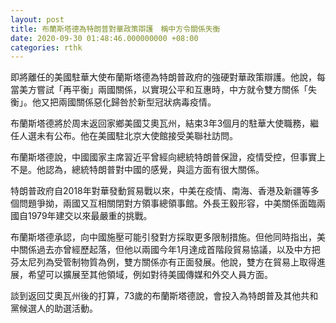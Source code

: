 ```yaml
---
layout: post
title: 布蘭斯塔德為特朗普對華政策辯護　稱中方令關係失衡
date: 2020-09-30 01:48:46.000000000 +08:00
categories: rthk
---
```


即將離任的美國駐華大使布蘭斯塔德為特朗普政府的強硬對華政策辯護。他說，每當美方嘗試「再平衡」兩國關係，以實現公平和互惠時，中方就令雙方關係「失衡」。他又把兩國關係惡化歸咎於新型冠狀病毒疫情。

布蘭斯塔德將於周末返回家鄉美國艾奧瓦州，結束3年3個月的駐華大使職務，繼任人選未有公布。他在美國駐北京大使館接受美聯社訪問。

布蘭斯塔德說，中國國家主席習近平曾經向總統特朗普保證，疫情受控，但事實上不是。他認為，總統特朗普對中國的感覺，與這方面有很大關係。

特朗普政府自2018年對華發動貿易戰以來，中美在疫情、南海、香港及新疆等多個問題爭拗，兩國又互相關閉對方領事總領事館。外長王毅形容，中美關係面臨兩國自1979年建交以來最嚴重的挑戰。

布蘭斯塔德承認，向中國施壓可能引發對方採取更多限制措施。但他同時指出，美中關係過去亦曾經歷起落，但他以兩國今年1月達成首階段貿易協議，以及中方把芬太尼列為受管制物質為例，雙方關係亦有正面發展。他說，雙方在貿易上取得進展，希望可以擴展至其他領域，例如對待美國傳媒和外交人員方面。

談到返回艾奧瓦州後的打算，73歲的布蘭斯塔德說，會投入為特朗普及其他共和黨候選人的助選活動。
